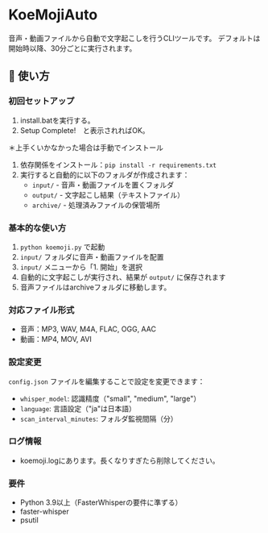# KoeMojiAuto

音声・動画ファイルから自動で文字起こしを行うCLIツールです。
デフォルトは開始時以降、30分ごとに実行されます。

## 🚀 使い方

### 初回セットアップ
1. install.batを実行する。
2. Setup Complete!　と表示されればOK。

＊上手くいかなかった場合は手動でインストール
1. 依存関係をインストール：`pip install -r requirements.txt`
2. 実行すると自動的に以下のフォルダが作成されます：
   - `input/` - 音声・動画ファイルを置くフォルダ
   - `output/` - 文字起こし結果（テキストファイル）
   - `archive/` - 処理済みファイルの保管場所

### 基本的な使い方
1. `python koemoji.py` で起動
2. `input/` フォルダに音声・動画ファイルを配置
3. `input/` メニューから「1. 開始」を選択
4. 自動的に文字起こしが実行され、結果が `output/` に保存されます
5. 音声ファイルはarchiveフォルダに移動します。

### 対応ファイル形式
- 音声：MP3, WAV, M4A, FLAC, OGG, AAC
- 動画：MP4, MOV, AVI

### 設定変更
`config.json` ファイルを編集することで設定を変更できます：
- `whisper_model`: 認識精度（"small", "medium", "large"）
- `language`: 言語設定（"ja"は日本語）
- `scan_interval_minutes`: フォルダ監視間隔（分）

### ログ情報
- koemoji.logにあります。長くなりすぎたら削除してください。

### 要件
- Python 3.9以上（FasterWhisperの要件に準ずる）
- faster-whisper
- psutil
